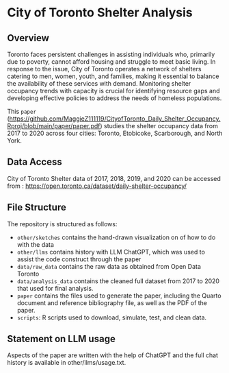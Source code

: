 # City of Toronto Shelter Analysis

## Overview
Toronto faces persistent challenges in assisting individuals who, primarily due to poverty, cannot afford housing and struggle to meet basic living. In response to the issue, City of Toronto operates a network of shelters catering to men, women, youth, and families, making it essential to balance the availability of these services with demand. Monitoring shelter occupancy trends with capacity is crucial for identifying resource gaps and developing effective policies to address the needs of homeless populations.

This `paper` (https://github.com/MaggieZ111119/CityofToronto_Daily_Shelter_Occupancy.Rproj/blob/main/paper/paper.pdf) studies the shelter occupancy data from 2017 to 2020 across four cities: Toronto, Etobicoke, Scarborough, and North York.


## Data Access

City of Toronto Shelter data of 2017, 2018, 2019, and 2020 can be accessed from : https://open.toronto.ca/dataset/daily-shelter-occupancy/ 



## File Structure

The repository is structured as follows:

-   `other/sketches` contains the hand-drawn visualization on of how to do with the data
-   `other/llms` contains history with LLM ChatGPT, which was used to assist the code construct through the paper
-   `data/raw_data` contains the raw data as obtained from Open Data Toronto
-   `data/analysis_data` contains the cleaned full dataset from 2017 to 2020 that used for final analysis.
-   `paper` contains the files used to generate the paper, including the Quarto document and reference bibliography file, as well as the PDF of the paper.
-   `scripts`: R scripts used to download, simulate, test, and clean data.


## Statement on LLM usage

Aspects of the paper are written with the help of ChatGPT and the full chat history is available in other/llms/usage.txt.